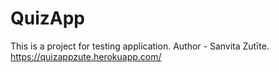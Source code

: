 # QuizApp
This is a project for testing application.
Author - Sanvita Zutīte.
https://quizappzute.herokuapp.com/